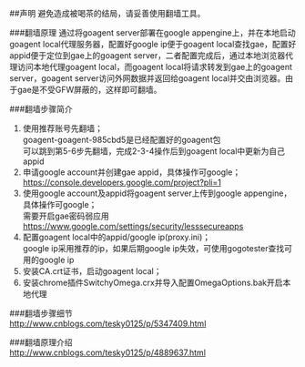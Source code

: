 ##声明
避免造成被喝茶的结局，请妥善使用翻墙工具。

###翻墙原理
通过将goagent server部署在google appengine上，并在本地启动goagent local代理服务器，配置好google ip便于goagent local查找gae，配置好appid便于定位到gae上的goagent server，二者配置完成后，通过本地浏览器代理访问本地代理goagent local，而goagent local将请求转发到gae上的goagent server，goagent server访问外网数据并返回给goagent local并交由浏览器。由于gae是不受GFW屏蔽的，这样即可翻墙。

###翻墙步骤简介
1. 使用推荐账号先翻墙；  
goagent-goagent-985cbd5是已经配置好的goagent包  
可以跳到第5-6步先翻墙，完成2-3-4操作后到goagent local中更新为自己appid  
2. 申请google account并创建gae appid，具体操作可google；  
https://console.developers.google.com/project?pli=1  
3. 使用google account及appid将goagent server上传到google appengine，具体操作可google；  
需要开启gae密码弱应用 https://www.google.com/settings/security/lesssecureapps  
4. 配置goagent local中的appid/google ip(proxy.ini)；  
google ip采用推荐的ip，如果后期google ip失效，可使用gogotester查找可用的google ip  
5. 安装CA.crt证书，启动goagent local；  
6. 安装chrome插件SwitchyOmega.crx并导入配置OmegaOptions.bak开启本地代理  

###翻墙步骤细节  
http://www.cnblogs.com/tesky0125/p/5347409.html  

###翻墙原理介绍  
http://www.cnblogs.com/tesky0125/p/4889637.html  

